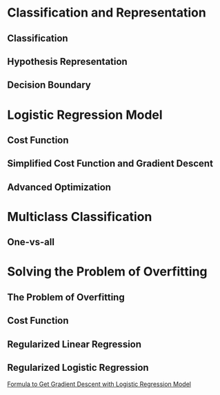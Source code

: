 # Classification and Representation
## Classification

## Hypothesis Representation

## Decision Boundary

# Logistic Regression Model
## Cost Function

## Simplified Cost Function and Gradient Descent

## Advanced Optimization

# Multiclass Classification
## One-vs-all

# Solving the Problem of Overfitting
## The Problem of Overfitting

## Cost Function

## Regularized Linear Regression

## Regularized Logistic Regression
[Formula to Get Gradient Descent with Logistic Regression Model](https://math.stackexchange.com/questions/477207/derivative-of-cost-function-for-logistic-regression)
